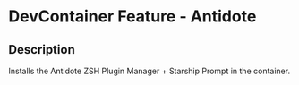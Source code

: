 # DevContainer Feature - Antidote

## Description

Installs the Antidote ZSH Plugin Manager + Starship Prompt in the container.
